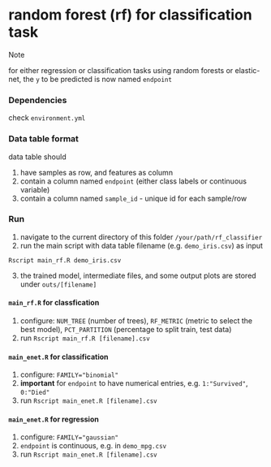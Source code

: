 # random forest (rf) for classification task

> [!NOTE]
> for either regression or classification tasks using random forests or 
> elastic-net, the `y` to be predicted is now named `endpoint`

### Dependencies

check `environment.yml`

### Data table format

data table should
1. have samples as row, and features as column
2. contain a column named `endpoint` (either class labels or continuous variable)
3. contain a column named `sample_id` - unique id for each sample/row

### Run

1. navigate to the current directory of this folder `/your/path/rf_classifier`
2. run the main script with data table filename (e.g. `demo_iris.csv`) as input
```
Rscript main_rf.R demo_iris.csv
```
3. the trained model, intermediate files, and some output plots are stored under
   `outs/[filename]`

#### `main_rf.R` for classfication

1. configure: `NUM_TREE` (number of trees), `RF_METRIC` (metric to select the 
   best model), `PCT_PARTITION` (percentage to split train, test data)
2. run `Rscript main_rf.R [filename].csv`

#### `main_enet.R` for classification

1. configure: `FAMILY="binomial"`
2. **important** for `endpoint` to have numerical entries, e.g. `1:"Survived"`,
   `0:"Died"`
3. run `Rscript main_enet.R [filename].csv`

#### `main_enet.R` for regression

1. configure: `FAMILY="gaussian"`
2. `endpoint` is continuous, e.g. in `demo_mpg.csv`
3. run `Rscript main_enet.R [filename].csv`

